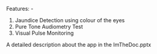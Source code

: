 Features: -
1. Jaundice Detection using colour of the eyes 
2. Pure Tone Audiometry Test
3. Visual Pulse Monitoring

A detailed description about the app in the ImTheDoc.pptx
